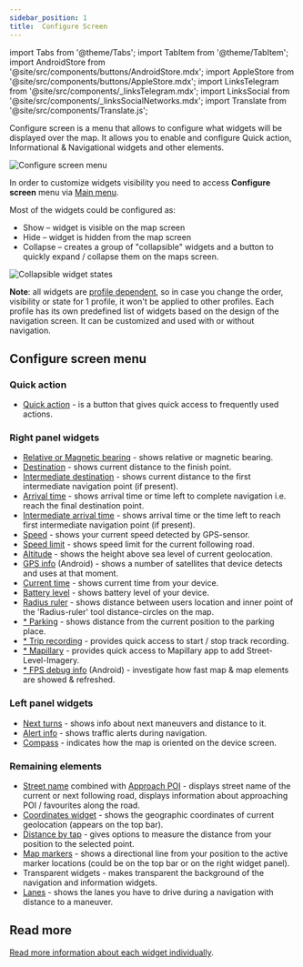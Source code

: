 ```yaml
---
sidebar_position: 1
title:  Configure Screen
---
```


import Tabs from '@theme/Tabs';
import TabItem from '@theme/TabItem';
import AndroidStore from '@site/src/components/buttons/AndroidStore.mdx';
import AppleStore from '@site/src/components/buttons/AppleStore.mdx';
import LinksTelegram from '@site/src/components/_linksTelegram.mdx';
import LinksSocial from '@site/src/components/_linksSocialNetworks.mdx';
import Translate from '@site/src/components/Translate.js';


Configure screen is a menu that allows to configure what widgets will be displayed over the map. It allows you to enable and configure Quick action, Informational & Navigational widgets and other elements.

![Configure screen menu](@site/static/img/widgets/configure_screen_menu.png)

In order to customize widgets visibility you need to access **Configure screen** menu via [Main menu](../start-with/main-menu).

Most of the widgets could be configured as:
* Show – widget is visible on the map screen
* Hide – widget is hidden from the map screen
* Collapse – creates a group of "collapsible" widgets and a button to quickly expand / collapse them on the maps screen.

![Collapsible widget states](@site/static/img/widgets/collapsible_widget_states.png)

**Note**: all widgets are [profile dependent](../personal/profiles), so in case you change the order, visibility or state for 1 profile, it won't be applied to other profiles. Each profile has its own predefined list of widgets based on the design of the navigation screen. It can be customized and used with or without navigation.

## Configure screen menu

### Quick action
- [Quick action](../widgets/quick-action) - is a button that gives quick access to frequently used actions.

### Right panel widgets
 - [Relative or Magnetic bearing](../widgets/nav-widgets#bearing) - shows relative or magnetic bearing.
 - [Destination](../widgets/nav-widgets#destination) - shows current distance to the finish point.
 - [Intermediate destination](../widgets/nav-widgets#intermediate-destination) - shows current distance to the first intermediate navigation point (if present).
 - [Arrival time](../widgets/nav-widgets#arrival-time-or-time-to-go) - shows arrival time or time left to complete navigation i.e. reach the final destination point.
 - [Intermediate arrival time](../widgets/nav-widgets#intermediate-arrival-time) - shows arrival time or the time left to reach first intermediate navigation point (if present). 
 - [Speed](../widgets/info-widgets#speed) - shows your current speed detected by GPS-sensor.
 - [Speed limit](../widgets/nav-widgets#speed-limit) - shows speed limit for the current following road.
 - [Altitude](../widgets/info-widgets#altitude) - shows the height above sea level of current geolocation. 
 - [GPS info](../widgets/info-widgets#gps-info-android) (Android) - shows a number of satellites that device detects and uses at that moment.
 - [Current time](../widgets/info-widgets#current-time) - shows current time from your device.
 - [Battery level](../widgets/info-widgets#battery-level) - shows battery level of your device.
 - [Radius ruler](../widgets/radius-ruler) - shows distance between users location and inner point of the 'Radius-ruler' tool distance-circles on the map. 
 - [* Parking](../widgets/info-widgets#-parking-widget) - shows distance from the current position to the parking place.
 - [* Trip recording](../widgets/info-widgets#-trip-recording-widget) - provides quick access to start / stop track recording.
 - [* Mapillary](../widgets/info-widgets#-mapillary-widget) - provides quick access to Mapillary app to add Street-Level-Imagery.
 - [* FPS debug info](../widgets/info-widgets#-fps-info-android) (Android) - investigate how fast map & map elements are showed & refreshed.

### Left panel widgets
 - [Next turns](../widgets/nav-widgets#next-turns) - shows info about next maneuvers and distance to it.
 - [Alert info](../widgets/nav-widgets#alert-widget) - shows traffic alerts during navigation.
 - [Compass](../widgets/map-buttons#compass) - indicates how the map is oriented on the device screen.

### Remaining elements
- [Street name](../widgets/nav-widgets#street-name) combined with [Approach POI](../widgets/nav-widgets#approach-poisfavorites) - displays street name of the current or next following road, displays information about approaching POI / favourites along the road.
- [Coordinates widget](../widgets/info-widgets#coordinates-widget) -  shows the geographic coordinates of current geolocation (appears on the top bar).
- [Distance by tap](../widgets/radius-ruler#distance-by-tap-tool) - gives options to measure the distance from your position to the selected point.
- [Map markers](../widgets/markers) - shows a directional line from your position to the active marker locations (could be on the top bar or on the right widget panel).
- Transparent widgets - makes transparent the background of the navigation and information widgets.  
- [Lanes](../widgets/nav-widgets#lanes) - shows the lanes you have to drive during a navigation with distance to a maneuver.

## Read more
  [Read more information about each widget individually](../widgets).
